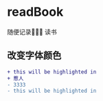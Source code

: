 # readBook
随便记录🍓🌙😀
读书

## 改变字体颜色
```diff
+ this will be highlighted in
+ 惹人
- 3333
- this will be highlighted in 
